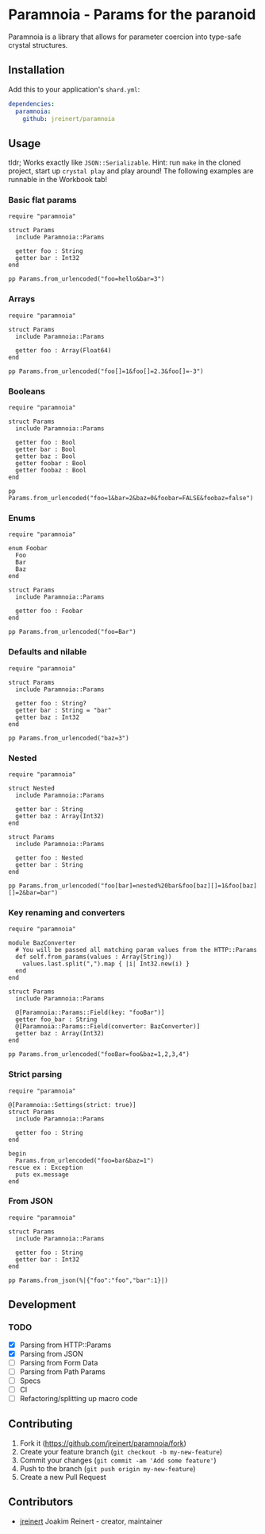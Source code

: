 # Paramnoia - Params for the paranoid

Paramnoia is a library that allows for parameter coercion into type-safe
crystal structures.

## Installation

Add this to your application's `shard.yml`:

```yaml
dependencies:
  paramnoia:
    github: jreinert/paramnoia
```

## Usage

tldr; Works exactly like `JSON::Serializable`. Hint: run `make` in the cloned
project, start up `crystal play` and play around! The following
examples are runnable in the Workbook tab!

### Basic flat params

```crystal
require "paramnoia"

struct Params
  include Paramnoia::Params

  getter foo : String
  getter bar : Int32
end

pp Params.from_urlencoded("foo=hello&bar=3")
```

### Arrays

```crystal
require "paramnoia"

struct Params
  include Paramnoia::Params

  getter foo : Array(Float64)
end

pp Params.from_urlencoded("foo[]=1&foo[]=2.3&foo[]=-3")
```

### Booleans

```crystal
require "paramnoia"

struct Params
  include Paramnoia::Params

  getter foo : Bool
  getter bar : Bool
  getter baz : Bool
  getter foobar : Bool
  getter foobaz : Bool
end

pp Params.from_urlencoded("foo=1&bar=2&baz=0&foobar=FALSE&foobaz=false")
```

### Enums

```crystal
require "paramnoia"

enum Foobar
  Foo
  Bar
  Baz
end

struct Params
  include Paramnoia::Params

  getter foo : Foobar
end

pp Params.from_urlencoded("foo=Bar")
```

### Defaults and nilable

```crystal
require "paramnoia"

struct Params
  include Paramnoia::Params

  getter foo : String?
  getter bar : String = "bar"
  getter baz : Int32
end

pp Params.from_urlencoded("baz=3")
```

### Nested

```crystal
require "paramnoia"

struct Nested
  include Paramnoia::Params

  getter bar : String
  getter baz : Array(Int32)
end

struct Params
  include Paramnoia::Params

  getter foo : Nested
  getter bar : String
end

pp Params.from_urlencoded("foo[bar]=nested%20bar&foo[baz][]=1&foo[baz][]=2&bar=bar")
```

### Key renaming and converters

```crystal
require "paramnoia"

module BazConverter
  # You will be passed all matching param values from the HTTP::Params
  def self.from_params(values : Array(String))
    values.last.split(",").map { |i| Int32.new(i) }
  end
end

struct Params
  include Paramnoia::Params

  @[Paramnoia::Params::Field(key: "fooBar")]
  getter foo_bar : String
  @[Paramnoia::Params::Field(converter: BazConverter)]
  getter baz : Array(Int32)
end

pp Params.from_urlencoded("fooBar=foo&baz=1,2,3,4")
```

### Strict parsing

```crystal
require "paramnoia"

@[Paramnoia::Settings(strict: true)]
struct Params
  include Paramnoia::Params

  getter foo : String
end

begin
  Params.from_urlencoded("foo=bar&baz=1")
rescue ex : Exception
  puts ex.message
end
```

### From JSON

```crystal
require "paramnoia"

struct Params
  include Paramnoia::Params

  getter foo : String
  getter bar : Int32
end

pp Params.from_json(%|{"foo":"foo","bar":1}|)
```

## Development

### TODO

- [x] Parsing from HTTP::Params
- [x] Parsing from JSON
- [ ] Parsing from Form Data
- [ ] Parsing from Path Params
- [ ] Specs
- [ ] CI
- [ ] Refactoring/splitting up macro code

## Contributing

1. Fork it (<https://github.com/jreinert/paramnoia/fork>)
2. Create your feature branch (`git checkout -b my-new-feature`)
3. Commit your changes (`git commit -am 'Add some feature'`)
4. Push to the branch (`git push origin my-new-feature`)
5. Create a new Pull Request

## Contributors

- [jreinert](https://github.com/jreinert) Joakim Reinert - creator, maintainer
